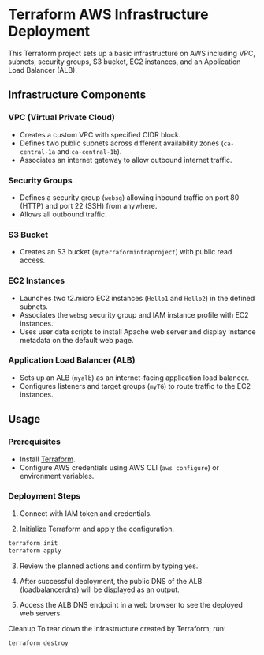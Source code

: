 # Terraform AWS Infrastructure Deployment

This Terraform project sets up a basic infrastructure on AWS including VPC, subnets, security groups, S3 bucket, EC2 instances, and an Application Load Balancer (ALB).

## Infrastructure Components

### VPC (Virtual Private Cloud)
- Creates a custom VPC with specified CIDR block.
- Defines two public subnets across different availability zones (`ca-central-1a` and `ca-central-1b`).
- Associates an internet gateway to allow outbound internet traffic.

### Security Groups
- Defines a security group (`websg`) allowing inbound traffic on port 80 (HTTP) and port 22 (SSH) from anywhere.
- Allows all outbound traffic.

### S3 Bucket
- Creates an S3 bucket (`myterraforminfraproject`) with public read access.

### EC2 Instances
- Launches two t2.micro EC2 instances (`Hello1` and `Hello2`) in the defined subnets.
- Associates the `websg` security group and IAM instance profile with EC2 instances.
- Uses user data scripts to install Apache web server and display instance metadata on the default web page.

### Application Load Balancer (ALB)
- Sets up an ALB (`myalb`) as an internet-facing application load balancer.
- Configures listeners and target groups (`myTG`) to route traffic to the EC2 instances.

## Usage

### Prerequisites
- Install [Terraform](https://www.terraform.io/downloads.html).
- Configure AWS credentials using AWS CLI (`aws configure`) or environment variables.

### Deployment Steps
1. Connect with IAM token and credentials.

2. Initialize Terraform and apply the configuration.

```bash
terraform init
terraform apply
```
3. Review the planned actions and confirm by typing yes.

4. After successful deployment, the public DNS of the ALB (loadbalancerdns) will be displayed as an output.

5. Access the ALB DNS endpoint in a web browser to see the deployed web servers.

Cleanup
To tear down the infrastructure created by Terraform, run:

```bash
terraform destroy
```
